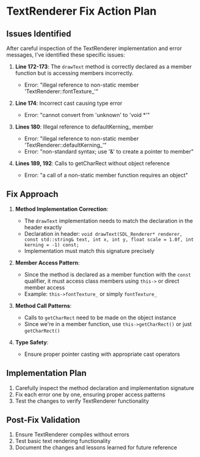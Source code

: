 # TextRenderer Fix Action Plan

## Issues Identified

After careful inspection of the TextRenderer implementation and error messages, I've identified these specific issues:

1. **Line 172-173**: The `drawText` method is correctly declared as a member function but is accessing members incorrectly.
   - Error: "illegal reference to non-static member 'TextRenderer::fontTexture_'"
   
2. **Line 174**: Incorrect cast causing type error
   - Error: "cannot convert from 'unknown' to 'void *'"
   
3. **Lines 180**: Illegal reference to defaultKerning_ member
   - Error: "illegal reference to non-static member 'TextRenderer::defaultKerning_'"
   - Error: "non-standard syntax; use '&' to create a pointer to member"
   
4. **Lines 189, 192**: Calls to getCharRect without object reference
   - Error: "a call of a non-static member function requires an object"

## Fix Approach

1. **Method Implementation Correction**:
   - The `drawText` implementation needs to match the declaration in the header exactly
   - Declaration in header: `void drawText(SDL_Renderer* renderer, const std::string& text, int x, int y, float scale = 1.0f, int kerning = -1) const;`
   - Implementation must match this signature precisely

2. **Member Access Pattern**:
   - Since the method is declared as a member function with the `const` qualifier, it must access class members using `this->` or direct member access
   - Example: `this->fontTexture_` or simply `fontTexture_`

3. **Method Call Patterns**:
   - Calls to `getCharRect` need to be made on the object instance
   - Since we're in a member function, use `this->getCharRect()` or just `getCharRect()`

4. **Type Safety**:
   - Ensure proper pointer casting with appropriate cast operators

## Implementation Plan

1. Carefully inspect the method declaration and implementation signature
2. Fix each error one by one, ensuring proper access patterns
3. Test the changes to verify TextRenderer functionality

## Post-Fix Validation

1. Ensure TextRenderer compiles without errors
2. Test basic text rendering functionality
3. Document the changes and lessons learned for future reference
